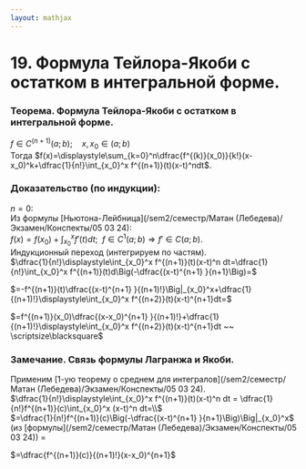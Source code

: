 ```yaml
---  
layout: mathjax  
---  
```

  
# 19. Формула Тейлора-Якоби с остатком в интегральной форме.  
  
### Теорема. Формула Тейлора-Якоби с остатком в интегральной форме.  
$f\in C^{(n+1)}(a;b);\quad x,x_0\in(a;b)$  
Тогда $f(x)=\displaystyle\sum_{k=0}^n\dfrac{f^{(k)}(x_0)}{k!}(x-x_0)^k+\dfrac{1}{n!}\int_{x_0}^x f^{(n+1)}(t)(x-t)^ndt$.  
  
### Доказательство (по индукции):  
$n=0$:  
Из формулы [Ньютона-Лейбница](/sem2/семестр/Матан (Лебедева)/Экзамен/Конспекты/05 03 24):  
$f(x)=f(x_0)+\displaystyle\int_{x_0}^x f'(t)dt; ~~ f\in C^1(a;b)\Rightarrow f'\in C(a;b)$.  
Индукционный переход (интегрируем по частям).  
$\dfrac{1}{n!}\displaystyle\int_{x_0}^x f^{(n+1)}(t)(x-t)^n dt=\dfrac{1}{n!}\int_{x_0}^x f^{(n+1)}(t)d\Big(-\dfrac{(x-t)^{n+1} }{n+1}\Big)=$  
  
$=-f^{(n+1)}(t)\dfrac{(x-t)^{n+1} }{(n+1)!}\Big|_{x_0}^x+\dfrac{1}{(n+1)!}\displaystyle\int_{x_0}^x f^{(n+2)}(t)(x-t)^{n+1}dt=$  
  
$=f^{(n+1)}(x_0)\dfrac{(x-x_0)^{n+1} }{(n+1)!}+\dfrac{1}{(n+1)!}\displaystyle\int_{x_0}^x f^{(n+2)}(t)(x-t)^{n+1}dt ~~ \scriptsize\blacksquare$  
  
### Замечание. Связь формулы Лагранжа и Якоби.  
Применим [1-ую теорему о среднем для интегралов](/sem2/семестр/Матан (Лебедева)/Экзамен/Конспекты/05 03 24).  
$\dfrac{1}{n!}\displaystyle\int_{x_0}^x f^{(n+1)}(t)(x-t)^n dt = \dfrac{1}{n!}f^{(n+1)}(c)\int_{x_0}^x (x-t)^n dt=\\$  
$=\dfrac{1}{n!}f^{(n+1)}(c)\Big(-\dfrac{(x-t)^{n+1} }{n+1}\Big)\Big|_{x_0}^x$ (из [формулы](/sem2/семестр/Матан (Лебедева)/Экзамен/Конспекты/05 03 24)) $=$  
  
$=\dfrac{f^{(n+1)}(c)}{(n+1)!}(x-x_0)^{n+1}$  
